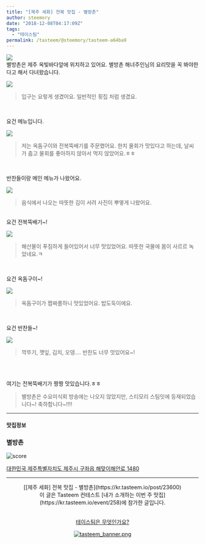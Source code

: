 ```yaml
---
title: "[제주 세화] 전복 맛집 - 별방촌"
author: steemory
date: "2018-12-08T04:17:09Z"
tags:
  - "테이스팀"
permalink: /tasteem/@steemory/tasteem-a64ba9
---
```

![](https://static.tasteem.io/uploads/3843/post/23600/content_2edfd1b8-3227-4512-824a-a9f31d97a8f2.jpeg)
<br/>
별방촌은 제주 옥빛바다앞에 위치하고 있어요. 별방촌 해녀주인님의 요리맛을 꼭 봐야한다고 해서 다녀왔습니다.

![](https://static.tasteem.io/uploads/image/image/114742/913bc193-fc09-4c56-830d-cd2b9745223f.jpeg)
> 입구는 요렇게 생겼어요. 일반적인 횟집 처럼 생겼요.

<br>

요건 메뉴입니다.

![](https://static.tasteem.io/uploads/image/image/114743/913bc193-fc09-4c56-830d-cd2b9745223f.jpeg)
> 저는 옥돔구이와 전복뚝배기를 주문했어요. 한치 물회가 맛있다고 하는데, 날씨가 춥고 물회를 좋아하지 않아서 먹지 않았어요.ㅎㅎ

<br>

반찬들이랑 메인 메뉴가 나왔어요. 

![](https://static.tasteem.io/uploads/image/image/114744/1066bfc4-22ad-4868-8ae7-3be65b7a2190.jpeg)
> 음식에서 나오는 따뜻한 김이 서려 사진이 뿌옇게 나왔어요.

<br>
요건 전복뚝배기~!

![](https://static.tasteem.io/uploads/image/image/114747/913bc193-fc09-4c56-830d-cd2b9745223f.jpeg)
> 해산물이 푸짐하게 들어있어서 너무 맛있었어요. 따뜻한 국물에 몸이 사르르 녹았네요.ㅋ

<br>

요건 옥돔구이~!

![](https://static.tasteem.io/uploads/image/image/114746/1066bfc4-22ad-4868-8ae7-3be65b7a2190.jpeg)
> 옥돔구이가 짭짜롬하니 맛있었어요. 밥도둑이에요.

<br>

요건 반찬들~!

![](https://static.tasteem.io/uploads/image/image/114745/1066bfc4-22ad-4868-8ae7-3be65b7a2190.jpeg)
> 깍뚜기, 깻잎, 김치, 오뎅.... 반찬도 너무 맛있어요~! 


<br>
<br>


여기는 전복뚝배기가 짱짱 맛있습니다.ㅎㅎ
<br>
> 별방촌은 수요미식회 방송에는 나오지 않았지만, 스티모리 스팀잇에 등재되었습니다~! 축하합니다~!!!!

---------------------
#### 맛집정보
### 별방촌
![score](https://static.tasteem.io/images/steem/1Crowns.png)

[대한민국 제주특별자치도 제주시 구좌읍 해맞이해안로 1480](https://kr.tasteem.io/post/23600#map)

-----------------------------------------
<center>[[제주 세화] 전복 맛집 - 별방촌](https://kr.tasteem.io/post/23600)
<br/>이 글은 Tasteem 컨테스트
 [내가 소개하는  이번 주 맛집](https://kr.tasteem.io/event/258)에 참가한 글입니다.

<br/>[테이스팀은 무엇인가요?](https://kr.tasteem.io/about)

[![tasteem_banner.png](https://static.tasteem.io/images/tasteem_banner_v3.png)](https://kr.tasteem.io)</center>